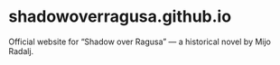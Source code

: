 # shadowoverragusa.github.io
Official website for “Shadow over Ragusa” — a historical novel by Mijo Radalj.

